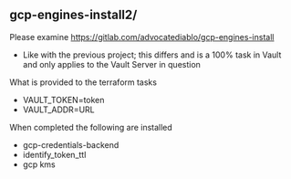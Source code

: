 
## gcp-engines-install2/

Please examine 
https://gitlab.com/advocatediablo/gcp-engines-install

- Like with the previous project; this differs and is a 100% task in Vault and only applies to the Vault Server in question 

What is provided to the terraform tasks
- VAULT_TOKEN=token
- VAULT_ADDR=URL

When completed the following are installed
- gcp-credentials-backend
- identify_token_ttl
- gcp kms